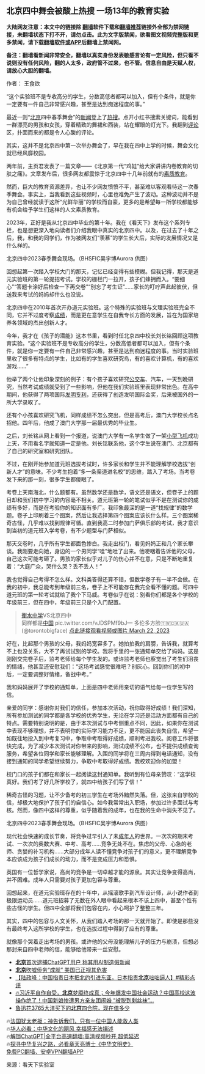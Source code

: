  <!-- 面包屑导航 --> <h2>北京四中舞会被酸上热搜 一场13年的教育实验</h2> <p class="notice"><b>大陆网友注意：本文中的链接除 <a href="https://github.com/bannedbook/fanqiang" >翻墙</a>软件下载和<a href="https://github.com/killgcd/justmysocks/blob/master/README.md">翻墙推荐</a>链接外全部为禁网链接，未翻墙状态下打不开，请勿点击。此为文字版禁闻，欲看图文视频完整版和更多禁闻，请下载<a href="https://github.com/bannedbook/fanqiang">翻墙软件或APP</a>后翻墙上禁闻网。</p><p>备注：翻墙看新闻非常安全，翻墙以真实身份发表敏感言论有一定风险，但只看不说则没有任何风险，翻的人太多，政府管不过来，也不管。信息自由是天赋人权，请放心大胆的翻墙。</b></p>  <div class="entry"> <p>作者： 王食欲</p> <p>“这个实验班不是专收高分的学生，分数高低者都可以加入，但有个条件，就是你一定要有一件自己非常感兴趣，甚至是达到痴迷程度的事。”</p> <p>最近一则“<a href="https://www.bannedbook.org/bnews/tag/%e5%8c%97%e4%ba%ac/" class="st_tag internal_tag" rel="tag" title="标签 北京 下的日志">北京</a>四中春季舞会”的<span class='wp_keywordlink_affiliate'><a href="https://www.bannedbook.org/" title="新闻">新闻</a></span>登上了<a href="https://www.bannedbook.org/bnews/tag/%E7%83%AD%E6%90%9C/" class="st_tag internal_tag" rel="tag" title="标签 热搜 下的日志">热搜</a>。点开小红书搜索关键词，能看到一群漂亮的男孩和女孩，穿着精致的舞裙和西装，站在耀眼的灯光下。我翻到<span class='wp_keywordlink_affiliate'><a href="https://www.bannedbook.org/bnews/comments/" title="新闻评论" target="_blank">评论</a></span>区，扑面而来的都是令人心酸的评论。</p> <p>其实，这并不是北京四中第一次举办舞会了，早在我在四中上学的时候，舞会文化就已经风靡校园。</p> <p>两年前，主页君发表了一篇文章——《北京第一代“鸡娃”给大家讲讲内卷教育的切肤之痛》。文章发布后，很多网友都震惊于北京四中十几年前就有的<a href="https://www.bannedbook.org/bnews/tag/%E7%B4%A0%E8%B4%A8%E6%95%99%E8%82%B2/" class="st_tag internal_tag" rel="tag" title="标签 素质教育 下的日志">素质教育</a>。</p> <p>然而，巨大的教育资源差异，也让不少网友愤愤不平，甚至难以客观看待这一次春季舞会。事实上，当我看到这些视频时，心里也难免产生了波动。这种波动并不是为自己曾经就读于这所“光鲜华丽”的学校而自豪，更多的是希望每一所学校都能够有机会给予学生们这样的人文素质教育。</p> <p>2023年，正好是我从北京四中毕业的第十年。我在《看天下》发布这个系列专栏，也是想更深入地向读者们介绍我眼中真实的北京四中。以及，在过去了十年之后，我，和我的同学们，作为被网友们“羡慕”的学生长大后，实际的发展情况又是什么样的。</p> <p>北京四中2023春季舞会现场。（BHSFIC吴宇博Aurora 供图）</p> <p>回想起第一次踏入学校大门的那天，记忆已经变得有些模糊。但我记得，那天是道元实验班的第一轮提招考试。学校的栅栏门一拉开，孩子们蜂拥而入。“要细心”“答题卡涂好后检查一下再交卷”“别忘了考生证”……家长的叮咛声此起彼伏，但送我来考试的妈妈却什么也没说。</p> <p>北京四中在2010年首次开办道元实验班。这个特殊的实验班与文理实验班完全不同，它并不过度考察<a href="https://www.bannedbook.org/bnews/tag/%E6%88%90%E7%BB%A9/" class="st_tag internal_tag" rel="tag" title="标签 成绩 下的日志">成绩</a>，而是更在意学生在自我专长方面的发展，旨在为国家培养各领域的杰出创新人才。</p> <p>今年，我才在《孩子的潜能》这本书里，看到时任北京四中校长刘长铭回顾这项教育实验。“这个实验班不是专收高分的学生，分数高低者都可以加入，但有个条件，就是你一定要有一件自己非常感兴趣，甚至是达到痴迷程度的事。当时实验班里收了很多有特点的学生，比如有的学生喜欢研究鸟，有的喜欢计算机，有的喜欢游戏……”</p> <p>他举了两个让他印象深刻的例子：有个孩子喜欢研究<a href="https://www.bannedbook.org/bnews/tag/%e5%85%ac%e4%ba%a4%e8%bd%a6/" class="st_tag internal_tag" rel="tag" title="标签 公交车 下的日志">公交车</a>、汽车，一天到晚研究，当然考试成绩就受到了一些影响，但他在我们实验班里表现非常出色。在高中期间，他获得了两项国际<a href="https://www.bannedbook.org/bnews/tag/%E5%8F%91%E6%98%8E%E4%B8%93%E5%88%A9/" class="st_tag internal_tag" rel="tag" title="标签 发明专利 下的日志">发明专利</a>，还获得了创造发明国际金奖，后来被国外的一所大学录取了。</p> <p>还有个小孩喜欢研究飞机，同样成绩不怎么突出，但是高考后，澳门大学校长点名招他。四年后，他成了澳门大学那一届最优秀的毕业生。</p> <p>之后，刘长铭从网上看到一个报道，说澳门大学有一名学生做了一架<a href="https://www.bannedbook.org/bnews/tag/%E5%B0%8F%E5%9E%8B%E9%A3%9E%E6%9C%BA/" class="st_tag internal_tag" rel="tag" title="标签 小型飞机 下的日志">小型飞机</a>成功上天，不用看名字就知道一定是他。刘长铭联系他，这个学生说在澳门、北京都有了自己的研究室和研究团队。</p> <p>不过，在刚开始参加道元班选拔考试时，许多家长和学生并不能理解学校选拔“创新人才”的意味。不少考生抱着“多一条渠道进名校”的思维，踏入了考场。当考卷发下来的那一刻，很多学生都傻眼了。</p> <p>考卷上天南海北，什么题都有。虽然数学还是数学，语文还是语文，但卷子上的题目却和我们初中学习的内容毫不相关。道元班第一轮的笔试似乎不是在测试你的成绩有多好，而是在考验你的知识面有多广。我印象最深的是一道“找规律”的数学题。卷子上印刷着三个图案，然后让我选择第四个图案应该长什么样。三个图案稀奇古怪，几乎难以找到规律可循。直到我高二时参加门萨俱乐部的考试，我才意识到当初的道元班入学考卷，有不少题型与门萨相似。</p>  <p>那天交卷时，几乎所有学生都面色惨白。我走出校门，看见妈妈正和几个家长攀谈。我刚要走向她，身边的一个男同学“哇”地吐了出来。他哽咽着告诉他的父母，自己这次可能考砸了。男孩的家长似乎对儿子的伤心并不在意，只是不断地重复着：“大庭广众，哭什么哭？丢不丢人！”</p> <p>我也觉得自己考得不怎么样。文科类答得还算不错，但数学卷子有一半不会做。在我的初中，我总能考到年级前三名，卷子上不可能存在我完全看不懂的题。可四中道元班的第一轮考试就给了我个下马威。考卷似乎在说：别看你们都是各个学校的年级前三，但在四中，年级前三只是个入门配置。</p> <blockquote><p><a href="https://www.bannedbook.org/bnews/tag/%E8%A1%A1%E6%B0%B4%E4%B8%AD%E5%AD%A6/" class="st_tag internal_tag" rel="tag" title="标签 衡水中学 下的日志">衡水中学</a>VS北京四中<br />同样都是<span class='wp_keywordlink_affiliate'><a href="https://www.bannedbook.org/" title="中国" target="_blank">中国</a></span> pic.twitter.com/vJDSPMf9bJ— 多伦多方脸🇹🇼🇨🇦🇺🇦 (@torontobigface) <a href="https://twitter.com/torontobigface/status/1638454193592868866?ref_src=twsrc%5Etfw">点此链接观看视频或图片 March 22, 2023</a></p></blockquote> <p>好在，比起那个男孩的父母，我妈妈宽容多了。她拍拍我的肩膀，告诉我，就算考不上也没关系，大不了再试试别的学校。我将手里的一张通知单交给了妈妈。这是刚刚交完卷子后，监考老师给每个学生发的。或许监考老师也察觉出了考生们沮丧的情绪，他甚至还安慰我们：“这场考试感觉很难吧？别灰心。回到你们的初中后，一定要调整好情绪，备战中考。”</p> <p>我和妈妈展开了学校的通知单，上面是四中老师用亲切的语气给每一位学生写的信。</p> <p>亲爱的同学：感谢你对我们的信任，参加本次活动，祝你取得好成绩！我们深知，所有参加测试的同学都是各学校的优秀学生，无论在学习还是活动方面都有自己的特点。需要特别说明的是，由于本次测试与中考侧重点不同，因此，如果你在测试中表现不够理想，并不表明你的实际学习能力不足，更不能因此丧失自信，希望一如既往地投入到中考复习中，争取中考取得好成绩，顺利考进我校。阅卷工作将很快完成，为了减少本次测试对你带来的影响，测试成绩不公布，也不提供成绩查询服务，希望各位同学和家长能够理解。入围的同学将在三周内得到电话通知，没有接到通知的同学希望继续努力，争取中考取得好成绩。我校欢迎你的加盟！</p> <p>校门口的孩子们都在和家长一起阅读这封通知单。我听到有位母亲赞叹：“这学校真好。我们考了好几所学校了，就四中给孩子们写了信！”</p> <p>稀奇古怪的习题，让不少备考的初三学生在考场外黯然失落。但，这张来自学校的信，却极大地保护了孩子们的自信心。如今我常常出入职场，参加过许多面试与考核。然而，像四中这样的尊重，似乎随着我的成年，也在我的生命中消失不见了。</p>  <p>北京四中2023春季舞会现场。（BHSFIC吴宇博Aurora 供图）</p> <p>现代社会快速的成长节奏，将竞争过早引入了未<a href="https://www.bannedbook.org/bnews/tag/%E6%88%90%E5%B9%B4%E4%BA%BA/" class="st_tag internal_tag" rel="tag" title="标签 成年人 下的日志">成年人</a>的世界。一次次的期末考试、一次次的奥数大赛、中考、高考……竞争无处不在。焦虑的父母、心急的老师、贪婪的补习机构……大部分成年人读不懂竞争对孩子们的意义，更不理解竞争本应该成为孩子们成长的动力，而不是变成压力和恐惧。</p> <p>英国有一位哲学家说，高尚的竞争是一切卓越才能的源泉。其实让竞争变得高尚，并不困难。成年人只需要对孩子更加包容与尊重。</p> <p>回想起来，在道元实验班存在的十年中，从摇滚歌手到汽车设计师，从小说作者到极限运动员……道元班招募了无数在外人眼中看起来根本不该上四中，甚至个性有些古怪的学生。但四中全部将我们包容在内，小心呵护了整整三年。</p> <p>其实，四中的包容与人文关怀，从我们踏入考场的那一天就开始了。即使是那些没有最终考入这所学校的学生，也在选拔过程中得到了应有的尊重。</p> <p>就像那个哭着走出考场的男孩。或许他的父母没能理解儿子的压力与崩溃，但想必那封来自四中老师的信，能够给他带来一丝安慰。</p> <!--<div id="taboola-mid-1"></div>--><ul class='op-related-articles' title='相关阅读'> <li><a href='https://www.bannedbook.org/bnews/baitai/20230510/1882450.html' target='_blank'><b>北京</b>首次逮捕ChatGPT用户 称其用AI制造假新闻</a></li> <li><a href='https://www.bannedbook.org/bnews/ssgc/20230510/1882419.html' target='_blank'><b>北京</b>吹嘘侨务“成就” 美国已正视其危害</a></li> <li><a href='https://www.bannedbook.org/bnews/bannedvideo/20230510/1882397.html' target='_blank'>【陆政峰：中国指责日本把北约引进东亚，日本指责<b>北京</b>咄咄逼人】#精彩点评</a></li> <li><a href='https://www.bannedbook.org/bnews/bannedvideo/20230510/1882390.html' target='_blank'>🔥习近平自作自受，<b>北京</b>梦魇终成真；今年爆发中国社会运动？中国高校这波操作绝了！中国新娘惨遭男方亲友团闹婚 “被脱到剩丝袜”…</a></li> <li><a href='https://www.bannedbook.org/bnews/lifebaike/20230510/1882366.html' target='_blank'>鲁迅花3765大洋买下的<b>北京</b>四合院，现在值多少</a></li> </ul> <p class="texttj"> 🔥<a href="https://www.bannedbook.org/bnews/ssgc/20230219/1850782.html" target="_blank">法国犹太老板：神告诉我们，只有一位中国人能救人类</a><br/> 🔥<a href="https://www.bannedbook.org/bnews/comments/20220220/1694796.html" target="_blank">华人必看：中华文化的飓风 幸福感无法描述</a><br/> 🔥<a href="https://github.com/bannedbook/fanqiang/wiki/V2ray%E6%9C%BA%E5%9C%BA" target="_blank">解锁ChatGPT|全平台高速翻墙:高清视频秒开,超低延迟</a><br/> 🔥<a href="https://www.bannedbook.org/bnews/comments/20220808/1768773.html" target="_blank">探寻中华复兴之路，必看章天亮博士《中华文明史》</a><br/> <a href="https://github.com/bannedbook/fanqiang/wiki/%E7%A6%81%E9%97%BB%E7%BD%91%E5%AE%89%E5%8D%93%E7%BF%BB%E5%A2%99%E6%96%B0%E9%97%BBAPP" target="_blank">免费PC翻墙、安卓VPN翻墙APP</a><br/> </p><p class="src-info">来源：看天下实验室 </p> <a name='sharetosocial'></a> <div style="margin-bottom:5px;padding-bottom:5px;clear:both"> <div id="archive-pix-1" class="banner-ads"> <!-- AuctionX Display platform tag START --> <div id="27602x728x90x621x_ADSLOT1" clicktrack="%%CLICK_URL_ESC%%"></div>  <!-- AuctionX Display platform tag END --> </div> <div id="archive-pix-2" class="banner-ads"> <!-- AuctionX Display platform tag START --> <div id="27556x300x250x621x_ADSLOT1" clicktrack="%%CLICK_URL_ESC%%" style="margin:0 auto;text-align:center"></div>  <!-- AuctionX Display platform tag END --> </div> </div>  <div id="archive-pix-1" class="banner-ads"> <!-- AuctionX Display platform tag START --> <div id="27603x728x90x621x_ADSLOT1" clicktrack="%%CLICK_URL_ESC%%"></div>  <!-- AuctionX Display platform tag END --> </div> </div><!--END ENTRY--> 